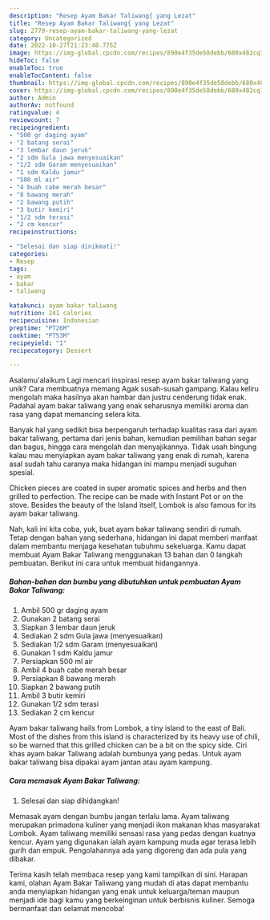 ```yaml
---
description: "Resep Ayam Bakar Taliwang{ yang Lezat"
title: "Resep Ayam Bakar Taliwang{ yang Lezat"
slug: 2779-resep-ayam-bakar-taliwang-yang-lezat
category: Uncategorized
date: 2022-10-27T21:23:40.775Z
image: https://img-global.cpcdn.com/recipes/890e4f35de58debb/680x482cq70/ayam-bakar-taliwang-foto-resep-utama.jpg
hideToc: false
enableToc: true
enableTocContent: false
thumbnail: https://img-global.cpcdn.com/recipes/890e4f35de58debb/680x482cq70/ayam-bakar-taliwang-foto-resep-utama.jpg
cover: https://img-global.cpcdn.com/recipes/890e4f35de58debb/680x482cq70/ayam-bakar-taliwang-foto-resep-utama.jpg
author: Admin
authorAv: notfound
ratingvalue: 4
reviewcount: 7
recipeingredient:
- "500 gr daging ayam"
- "2 batang serai"
- "3 lembar daun jeruk"
- "2 sdm Gula jawa menyesuaikan"
- "1/2 sdm Garam menyesuaikan"
- "1 sdm Kaldu jamur"
- "500 ml air"
- "4 buah cabe merah besar"
- "8 bawang merah"
- "2 bawang putih"
- "3 butir kemiri"
- "1/2 sdm terasi"
- "2 cm kencur"
recipeinstructions:

- "Selesai dan siap dinikmati!"
categories:
- Resep
tags:
- ayam
- bakar
- taliwang

katakunci: ayam bakar taliwang 
nutrition: 241 calories
recipecuisine: Indonesian
preptime: "PT26M"
cooktime: "PT53M"
recipeyield: "1"
recipecategory: Dessert

---
```



Asalamu'alaikum Lagi mencari inspirasi resep ayam bakar taliwang yang unik? Cara membuatnya memang Agak susah-susah gampang. Kalau keliru mengolah maka hasilnya akan hambar dan justru cenderung tidak enak. Padahal ayam bakar taliwang yang enak seharusnya memiliki aroma dan rasa yang dapat memancing selera kita.


Banyak hal yang sedikit bisa berpengaruh terhadap kualitas rasa dari ayam bakar taliwang, pertama dari jenis bahan, kemudian pemilihan bahan segar dan bagus, hingga cara mengolah dan menyajikannya. Tidak usah bingung kalau mau menyiapkan ayam bakar taliwang yang enak di rumah, karena asal sudah tahu caranya maka hidangan ini mampu menjadi suguhan spesial.

Chicken pieces are coated in super aromatic spices and herbs and then grilled to perfection. The recipe can be made with Instant Pot or on the stove. Besides the beauty of the Island itself, Lombok is also famous for its ayam bakar taliwang.


Nah, kali ini kita coba, yuk, buat ayam bakar taliwang sendiri di rumah. Tetap dengan bahan yang sederhana, hidangan ini dapat memberi manfaat dalam membantu menjaga kesehatan tubuhmu sekeluarga. Kamu dapat membuat Ayam Bakar Taliwang menggunakan 13 bahan dan 0 langkah pembuatan. Berikut ini cara untuk membuat hidangannya.

<!--inarticleads1-->

##### Bahan-bahan dan bumbu yang dibutuhkan untuk pembuatan Ayam Bakar Taliwang:

1. Ambil 500 gr daging ayam
1. Gunakan 2 batang serai
1. Siapkan 3 lembar daun jeruk
1. Sediakan 2 sdm Gula jawa (menyesuaikan)
1. Sediakan 1/2 sdm Garam (menyesuaikan)
1. Gunakan 1 sdm Kaldu jamur
1. Persiapkan 500 ml air
1. Ambil 4 buah cabe merah besar
1. Persiapkan 8 bawang merah
1. Siapkan 2 bawang putih
1. Ambil 3 butir kemiri
1. Gunakan 1/2 sdm terasi
1. Sediakan 2 cm kencur


Ayam bakar taliwang hails from Lombok, a tiny island to the east of Bali. Most of the dishes from this island is characterized by its heavy use of chili, so be warned that this grilled chicken can be a bit on the spicy side. Ciri khas ayam bakar Taliwang adalah bumbunya yang pedas. Untuk ayam bakar taliwang bisa dipakai ayam jantan atau ayam kampung. 

<!--inarticleads2-->

##### Cara memasak Ayam Bakar Taliwang:


1. Selesai dan siap dihidangkan!

Memasak ayam dengan bumbu jangan terlalu lama. Ayam taliwang merupakan primadona kuliner yang menjadi ikon makanan khas masyarakat Lombok. Ayam taliwang memiliki sensasi rasa yang pedas dengan kuatnya kencur. Ayam yang digunakan ialah ayam kampung muda agar terasa lebih gurih dan empuk. Pengolahannya ada yang digoreng dan ada pula yang dibakar. 

Terima kasih telah membaca resep yang kami tampilkan di sini. Harapan kami, olahan Ayam Bakar Taliwang yang mudah di atas dapat membantu anda menyiapkan hidangan yang enak untuk keluarga/teman maupun menjadi ide bagi kamu yang berkeinginan untuk berbisnis kuliner. Semoga bermanfaat dan selamat mencoba!
